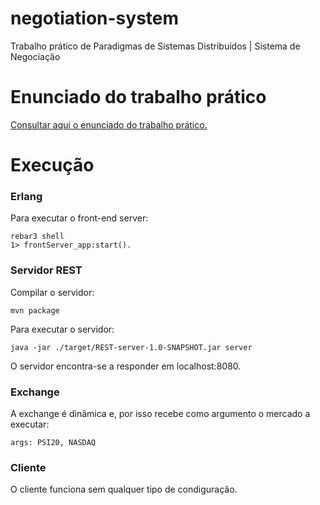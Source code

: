 # negotiation-system
Trabalho prático de Paradigmas de Sistemas Distribuídos | Sistema de Negociação
# Enunciado do trabalho prático
[Consultar aqui o enunciado do trabalho prático.](./enunciado.pdf)
# Execução
### Erlang
Para executar o front-end server:
```
rebar3 shell
1> frontServer_app:start().
```
### Servidor REST
Compilar o servidor:
```
mvn package
```
Para executar o servidor:
```
java -jar ./target/REST-server-1.0-SNAPSHOT.jar server
```
O servidor encontra-se a responder em localhost:8080.
### Exchange
A exchange é dinâmica e, por isso recebe como argumento o mercado a executar:
```
args: PSI20, NASDAQ
```
### Cliente
O cliente funciona sem qualquer tipo de condiguração.
